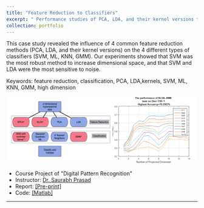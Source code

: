 ```yaml
---
title: "Feature Reduction to Classifiers"
excerpt: " Performance studies of PCA, LDA, and their kernel versions to SVM, ML, KNN, GMM <br/><img src='/figures/logo-fselect.png' width='400'>"
collection: portfolio
---
```


This case study revealed the influence of 4 common feature reduction methods (PCA, LDA, and their kernel versions) on the 4 different types of classifiers (SVM, ML, KNN, GMM). Our experiments showed that SVM was the most robust method to increase dimensional space, and that SVM and LDA were the most sensitive to noise.

Keywords: feature reduction, classification, PCA, LDA,kernels, SVM, ML, KNN, GMM, high dimension

<p align="center"><img src="/figures/fselection.png"  width="700" class="inline"/></p>

- Course Project of "Digital Pattern Recognition" 
- Instructor: [Dr. Saurabh Prasad](https://hyperspectral.ee.uh.edu/)
- Report: [[Pre-print]](https://www.researchgate.net/publication/308927930_Comparison_of_Feature_Reduction_Approaches_and_Classification_Approaches_for_Pattern_Recognition)
- Code: [[Matlab]](https://github.com/Xiaoyang-Rebecca/PatternRecognition_Matlab)


---
<!-- << [Back](../) -->
